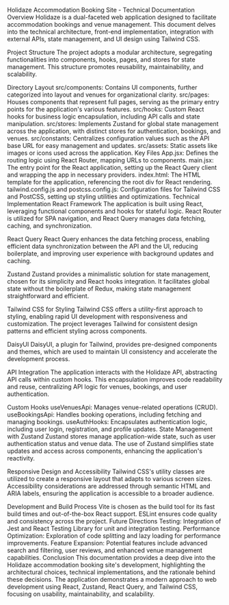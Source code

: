 Holidaze Accommodation Booking Site - Technical Documentation
Overview
Holidaze is a dual-faceted web application designed to facilitate accommodation bookings and venue management. This document delves into the technical architecture, front-end implementation, integration with external APIs, state management, and UI design using Tailwind CSS.

Project Structure
The project adopts a modular architecture, segregating functionalities into components, hooks, pages, and stores for state management. This structure promotes reusability, maintainability, and scalability.

Directory Layout
src/components: Contains UI components, further categorized into layout and venues for organizational clarity.
src/pages: Houses components that represent full pages, serving as the primary entry points for the application's various features.
src/hooks: Custom React hooks for business logic encapsulation, including API calls and state manipulation.
src/stores: Implements Zustand for global state management across the application, with distinct stores for authentication, bookings, and venues.
src/constants: Centralizes configuration values such as the API base URL for easy management and updates.
src/assets: Static assets like images or icons used across the application.
Key Files
App.jsx: Defines the routing logic using React Router, mapping URLs to components.
main.jsx: The entry point for the React application, setting up the React Query client and wrapping the app in necessary providers.
index.html: The HTML template for the application, referencing the root div for React rendering.
tailwind.config.js and postcss.config.js: Configuration files for Tailwind CSS and PostCSS, setting up styling utilities and optimizations.
Technical Implementation
React Framework
The application is built using React, leveraging functional components and hooks for stateful logic. React Router is utilized for SPA navigation, and React Query manages data fetching, caching, and synchronization.

React Query
React Query enhances the data fetching process, enabling efficient data synchronization between the API and the UI, reducing boilerplate, and improving user experience with background updates and caching.

Zustand
Zustand provides a minimalistic solution for state management, chosen for its simplicity and React hooks integration. It facilitates global state without the boilerplate of Redux, making state management straightforward and efficient.

Tailwind CSS for Styling
Tailwind CSS offers a utility-first approach to styling, enabling rapid UI development with responsiveness and customization. The project leverages Tailwind for consistent design patterns and efficient styling across components.

DaisyUI
DaisyUI, a plugin for Tailwind, provides pre-designed components and themes, which are used to maintain UI consistency and accelerate the development process.

API Integration
The application interacts with the Holidaze API, abstracting API calls within custom hooks. This encapsulation improves code readability and reuse, centralizing API logic for venues, bookings, and user authentication.

Custom Hooks
useVenuesApi: Manages venue-related operations (CRUD).
useBookingsApi: Handles booking operations, including fetching and managing bookings.
useAuthHooks: Encapsulates authentication logic, including user login, registration, and profile updates.
State Management with Zustand
Zustand stores manage application-wide state, such as user authentication status and venue data. The use of Zustand simplifies state updates and access across components, enhancing the application's reactivity.

Responsive Design and Accessibility
Tailwind CSS's utility classes are utilized to create a responsive layout that adapts to various screen sizes. Accessibility considerations are addressed through semantic HTML and ARIA labels, ensuring the application is accessible to a broader audience.

Development and Build Process
Vite is chosen as the build tool for its fast build times and out-of-the-box React support.
ESLint ensures code quality and consistency across the project.
Future Directions
Testing: Integration of Jest and React Testing Library for unit and integration testing.
Performance Optimization: Exploration of code splitting and lazy loading for performance improvements.
Feature Expansion: Potential features include advanced search and filtering, user reviews, and enhanced venue management capabilities.
Conclusion
This documentation provides a deep dive into the Holidaze accommodation booking site's development, highlighting the architectural choices, technical implementations, and the rationale behind these decisions. The application demonstrates a modern approach to web development using React, Zustand, React Query, and Tailwind CSS, focusing on usability, maintainability, and scalability.






